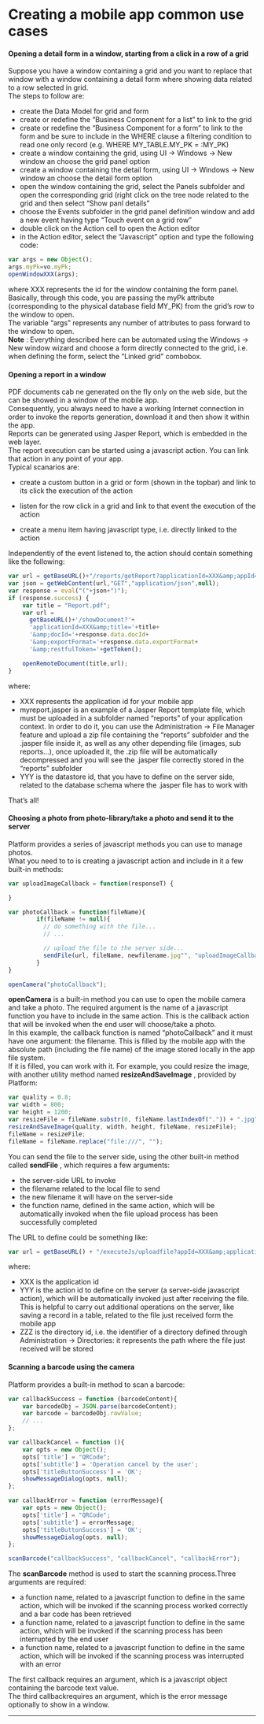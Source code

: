 # Creating a mobile app common use cases

#### **Opening a detail form in a window, starting from a click in a row of a grid**

  
Suppose you have a window containing a grid and you want to replace that window with a window containing a detail form where showing data related to a row selected in grid.  
The steps to follow are:

* create the Data Model for grid and form
* create or redefine the “Business Component for a list” to link to the grid
* create or redefine the “Business Component for a form” to link to the form and be sure to include in the WHERE clause a filtering condition to read one only record \(e.g. WHERE MY\_TABLE.MY\_PK = :MY\_PK\)
* create a window containing the grid, using UI -&gt; Windows -&gt; New window an choose the grid panel option
* create a window containing the detail form, using UI -&gt; Windows -&gt; New window an choose the detail form option
* open the window containing the grid, select the Panels subfolder and open the corresponding grid \(right click on the tree node related to the grid and then select “Show panl details”
* choose the Events subfolder in the grid panel definition window and add a new event having type “Touch event on a grid row”
* double click on the Action cell to open the Action editor
* in the Action editor, select the “Javascript” option and type the following code:

```js
var args = new Object();
args.myPk=vo.myPk;
openWindowXXX(args);
```

where XXX represents the id for the window containing the form panel.  
Basically, through this code, you are passing the myPk attribute \(corresponding to the physical database field MY\_PK\) from the grid’s row to the window to open.  
The variable “args” represents any number of attributes to pass forward to the window to open.  
 **Note** : Everything described here can be automated using the Windows -&gt; New window wizard and choose a form directly connected to the grid, i.e. when defining the form, select the “Linked grid” combobox.

#### **Opening a report in a window**

  
PDF documents cab ne generated on the fly only on the web side, but the can be showed in a window of the mobile app.  
Consequently, you always need to have a working Internet connection in order to invoke the reports generation, download it and then show it within the app.  
Reports can be generated using Jasper Report, which is embedded in the web layer.  
The report execution can be started using a javascript action. You can link that action in any point of your app.  
Typical scanarios are:

* create a custom button in a grid or form \(shown in the topbar\) and link to its click the execution of the action

* listen for the row click in a grid and link to that event the execution of the action

* create a menu item having javascript type, i.e. directly linked to the action

Independently of the event listened to, the action should contain something like the following:

```js
var url = getBaseURL()+"/reports/getReport?applicationId=XXX&amp;appId=XXX&amp;reportName=reports/myreport.jasper&amp;datastoreId=YYY&amp;reportFormat=PDF&amp;restfulToken="+getToken();
var json = getWebContent(url,"GET","application/json",null);
var response = eval("("+json+")");
if (response.success) {
    var title = "Report.pdf";
    var url = 
      getBaseURL()+'/showDocument?'+
      'applicationId=XXX&amp;title='+title+
      '&amp;docId='+response.data.docId+
      '&amp;exportFormat='+response.data.exportFormat+
      '&amp;restfulToken='+getToken();

    openRemoteDocument(title,url);
}
```

where:

* XXX represents the application id for your mobile app
* myreport.jasper is an example of a Jasper Report template file, which must be uploaded in a subfolder named “reports” of your application context. In order to do it, you can use the Administration -&gt; File Manager feature and upload a zip file containing the “reports” subfolder and the .jasper file inside it, as well as any other depending file \(images, sub reports…\), once uploaded it, the .zip file will be automatically decompressed and you will see the .jasper file correctly stored in the “reports” subfolder
* YYY is the datastore id, that you have to define on the server side, related to the database schema where the .jasper file has to work with

That’s all!

#### **Choosing a photo from photo-library/take a photo and send it to the server**

  
Platform provides a series of javascript methods you can use to manage photos.  
What you need to to is creating a javascript action and include in it a few built-in methods:

```js
var uploadImageCallback = function(responseT) {

}

var photoCallback = function(fileName){ 
        if(fileName != null){        
          // do something with the file...
          // ...

          // upload the file to the server side...
          sendFile(url, fileName, newfilename.jpg"", "uploadImageCallback");   
        }
}

openCamera("photoCallback");
```

**openCamera**  is a built-in method you can use to open the mobile camera and take a photo. The required argument is the name of a javascript function you have to include in the same action. This is the callback action that will be invoked when the end user will choose/take a photo.  
In this example, the callback function is named “photoCallback” and it must have one argument: the filename. This is filled by the mobile app with the absolute path \(including the file name\) of the image stored locally in the app file system.  
If it is filled, you can work with it. For example, you could resize the image, with another utility method named  **resizeAndSaveImage** , provided by Platform:

```js
var quality = 0.8;
var width = 800;
var height = 1200;
var resizeFile = fileName.substr(0, fileName.lastIndexOf(".")) + ".jpg";
resizeAndSaveImage(quality, width, height, fileName, resizeFile);
fileName = resizeFile; 
fileName = fileName.replace("file:///", "");
```

You can send the file to the server side, using the other built-in method called  **sendFile** , which requires a few arguments:

* the server-side URL to invoke
* the filename related to the local file to send
* the new filename it will have on the server-side
* the function name, defined in the same action, which will be automatically invoked when the file upload process has been successfully completed

The URL to define could be something like:

```js
var url = getBaseURL() + "/executeJs/uploadfile?appId=XXX&amp;applicationId=XXX&amp;actionId=YYY&amp;dirId=ZZZ&amp;unzip=false&amp;restfulToken=" + getToken(); // + other parameters, if needed
```

where:

* XXX is the application id
* YYY is the action id to define on the server \(a server-side javascript action\), which will be automatically invoked just after receiving the file. This is helpful to carry out additional operations on the server, like saving a record in a table, related to the file just received form the mobile app
* ZZZ is the directory id, i.e. the identifier of a directory defined through Administration -&gt; Directories: it represents the path where the file just received will be stored

#### **Scanning a barcode using the camera**

  
Platform provides a built-in method to scan a barcode:

```js
var callbackSuccess = function (barcodeContent){ 
    var barcodeObj = JSON.parse(barcodeContent); 
    var barcode = barcodeObj.rawValue;
    // ...
};  

var callbackCancel = function (){ 
    var opts = new Object(); 
    opts['title'] = "QRCode"; 
    opts['subtitle'] = 'Operation cancel by the user'; 
    opts['titleButtonSuccess'] = 'OK'; 
    showMessageDialog(opts, null); 
}; 

var callbackError = function (errorMessage){ 
    var opts = new Object(); 
    opts['title'] = "QRCode"; 
    opts['subtitle'] = errorMessage; 
    opts['titleButtonSuccess'] = 'OK'; 
    showMessageDialog(opts, null); 
}; 

scanBarcode("callbackSuccess", "callbackCancel", "callbackError");
```

The  **scanBarcode**  method is used to start the scanning process.Three arguments are required:

* a function name, related to a javascript function to define in the same action, which will be invoked if the scanning process worked correctly and a bar code has been retrieved
* a function name, related to a javascript function to define in the same action, which will be invoked if the scanning process has been interrupted by the end user
* a function name, related to a javascript function to define in the same action, which will be invoked if the scanning process was interrupted with an error

The first callback requires an argument, which is a javascript object containing the barcode text value.  
The third callbackrequires an argument, which is the error message optionally to show in a window.

---



